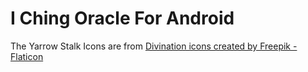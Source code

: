 # I Ching Oracle For Android

The Yarrow Stalk Icons are from <a href="https://www.flaticon.com/free-icons/divination" title="divination icons">Divination icons created by Freepik - Flaticon</a>

